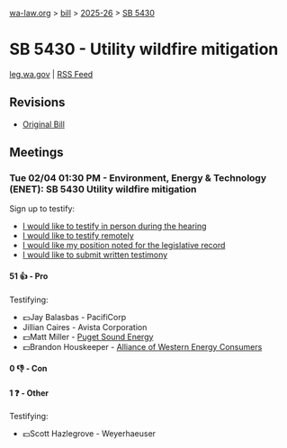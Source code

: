 [wa-law.org](/) > [bill](/bill/) > [2025-26](/bill/2025-26/) > [SB 5430](/bill/2025-26/sb/5430/)

# SB 5430 - Utility wildfire mitigation
[leg.wa.gov](https://app.leg.wa.gov/billsummary?BillNumber=5430&Year=2025&Initiative=false) | [RSS Feed](./rss.xml)

## Revisions
* [Original Bill](1/)

## Meetings
### Tue 02/04 01:30 PM - Environment, Energy & Technology (ENET): SB 5430 Utility wildfire mitigation
Sign up to testify:
* [I would like to testify in person during the hearing](https://app.leg.wa.gov/csi/Testifier/Add?chamber=House&mId=32641&aId=162446&caId=25234&tId=1)
* [I would like to testify remotely](https://app.leg.wa.gov/csi/Testifier/Add?chamber=House&mId=32641&aId=162446&caId=25234&tId=2)
* [I would like my position noted for the legislative record](https://app.leg.wa.gov/csi/Testifier/Add?chamber=House&mId=32641&aId=162446&caId=25234&tId=3)
* [I would like to submit written testimony](https://app.leg.wa.gov/csi/Testifier/Add?chamber=House&mId=32641&aId=162446&caId=25234&tId=4)

#### 51 👍 - Pro
Testifying:
* 💵Jay Balasbas - PacifiCorp
* Jillian Caires - Avista Corporation
* 💵Matt Miller - [Puget Sound Energy](/org/puget_sound_energy_inc/)
* 💵Brandon Houskeeper - [Alliance of Western Energy Consumers](/org/alliance_of_western_energy_consumers/)

#### 0 👎 - Con

#### 1 ❓ - Other
Testifying:
* 💵Scott Hazlegrove - Weyerhaeuser

